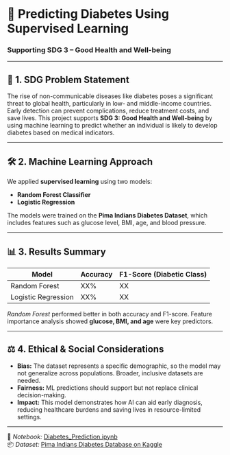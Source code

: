 # 🧠 Predicting Diabetes Using Supervised Learning  
### Supporting SDG 3 – Good Health and Well-being

---

## 📍 1. SDG Problem Statement  
The rise of non-communicable diseases like diabetes poses a significant threat to global health, particularly in low- and middle-income countries. Early detection can prevent complications, reduce treatment costs, and save lives. This project supports **SDG 3: Good Health and Well-being** by using machine learning to predict whether an individual is likely to develop diabetes based on medical indicators.

---

## 🛠️ 2. Machine Learning Approach  
We applied **supervised learning** using two models:
- **Random Forest Classifier**
- **Logistic Regression**

The models were trained on the **Pima Indians Diabetes Dataset**, which includes features such as glucose level, BMI, age, and blood pressure.

---

## 📊 3. Results Summary

| Model                 | Accuracy | F1-Score (Diabetic Class) |
|----------------------|----------|----------------------------|
| Random Forest         | XX%      | XX                         |
| Logistic Regression   | XX%      | XX                         |

*Random Forest* performed better in both accuracy and F1-score. Feature importance analysis showed **glucose, BMI, and age** were key predictors.

---

## ⚖️ 4. Ethical & Social Considerations  

- **Bias:** The dataset represents a specific demographic, so the model may not generalize across populations. Broader, inclusive datasets are needed.  
- **Fairness:** ML predictions should support but not replace clinical decision-making.  
- **Impact:** This model demonstrates how AI can aid early diagnosis, reducing healthcare burdens and saving lives in resource-limited settings.

---

📁 *Notebook:* [Diabetes_Prediction.ipynb](./Diabetes_Prediction.ipynb)  
📦 *Dataset:* [Pima Indians Diabetes Database on Kaggle](https://www.kaggle.com/datasets/uciml/pima-indians-diabetes-database)
